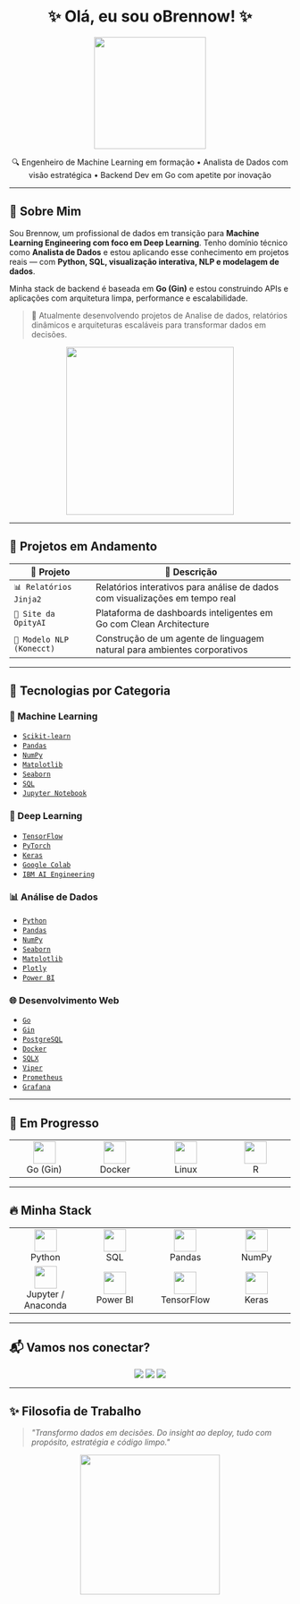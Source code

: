 <h1 align="center">✨ Olá, eu sou oBrennow! ✨</h1>

<p align="center">
  <img src="https://media.giphy.com/media/kH1DBkPNyZPOk0BxrM/giphy.gif" width="200" />
</p>

<p align="center">
🔍 Engenheiro de Machine Learning em formação • Analista de Dados com visão estratégica • Backend Dev em Go com apetite por inovação
</p>

---

## 🧠 Sobre Mim

Sou Brennow, um profissional de dados em transição para **Machine Learning Engineering com foco em Deep Learning**. Tenho domínio técnico como **Analista de Dados** e estou aplicando esse conhecimento em projetos reais — com **Python, SQL, visualização interativa, NLP e modelagem de dados**.

Minha stack de backend é baseada em **Go (Gin)** e estou construindo APIs e aplicações com arquitetura limpa, performance e escalabilidade.

> 🚀 Atualmente desenvolvendo projetos de Analise de dados, relatórios dinâmicos e arquiteturas escaláveis para transformar dados em decisões.

<p align="center">
  <img src="https://media.giphy.com/media/qgQUggAC3Pfv687qPC/giphy.gif" width="300" />
</p>

---

## 🚧 Projetos em Andamento

| 🚀 Projeto                        | 💬 Descrição                                                                 |
|----------------------------------|------------------------------------------------------------------------------|
| `📊 Relatórios Jinja2`           | Relatórios interativos para análise de dados com visualizações em tempo real |
| `🧠 Site da OpityAI`             | Plataforma de dashboards inteligentes em Go com Clean Architecture           |
| `🤖 Modelo NLP (Konecct)`        | Construção de um agente de linguagem natural para ambientes corporativos     |

---

## 🧰 Tecnologias por Categoria

### 🤖 Machine Learning
- [`Scikit-learn`](https://scikit-learn.org/stable/)
- [`Pandas`](https://pandas.pydata.org/)
- [`NumPy`](https://numpy.org/)
- [`Matplotlib`](https://matplotlib.org/)
- [`Seaborn`](https://seaborn.pydata.org/)
- [`SQL`](https://www.postgresql.org/docs/)
- [`Jupyter Notebook`](https://jupyter.org/)

### 🧬 Deep Learning
- [`TensorFlow`](https://www.tensorflow.org/)
- [`PyTorch`](https://pytorch.org/)
- [`Keras`](https://keras.io/)
- [`Google Colab`](https://colab.research.google.com/)
- [`IBM AI Engineering`](https://www.coursera.org/professional-certificates/ai-engineer)

### 📊 Análise de Dados
- [`Python`](https://www.python.org/)
- [`Pandas`](https://pandas.pydata.org/)
- [`NumPy`](https://numpy.org/)
- [`Seaborn`](https://seaborn.pydata.org/)
- [`Matplotlib`](https://matplotlib.org/)
- [`Plotly`](https://plotly.com/)
- [`Power BI`](https://learn.microsoft.com/pt-br/power-bi/)

### 🌐 Desenvolvimento Web
- [`Go`](https://go.dev/)
- [`Gin`](https://gin-gonic.com/)
- [`PostgreSQL`](https://www.postgresql.org/)
- [`Docker`](https://www.docker.com/)
- [`SQLX`](https://github.com/jmoiron/sqlx)
- [`Viper`](https://github.com/spf13/viper)
- [`Prometheus`](https://prometheus.io/)
- [`Grafana`](https://grafana.com/)

---

## 🚧 Em Progresso

<div align="center">

<table>
  <tr>
    <td align="center" width="130">
      <a href="https://go.dev/"><img src="https://cdn.jsdelivr.net/gh/devicons/devicon/icons/go/go-original.svg" width="40" /></a><br>Go (Gin)
    </td>
    <td align="center" width="130">
      <a href="https://www.docker.com/"><img src="https://cdn.jsdelivr.net/gh/devicons/devicon/icons/docker/docker-original.svg" width="40" /></a><br>Docker
    </td>
    <td align="center" width="130">
      <a href="https://ubuntu.com/tutorials/command-line-for-beginners#1-overview"><img src="https://cdn.jsdelivr.net/gh/devicons/devicon/icons/linux/linux-original.svg" width="40" /></a><br>Linux
    </td>
    <td align="center" width="130">
      <a href="https://www.r-project.org/"><img src="https://cdn.jsdelivr.net/gh/devicons/devicon/icons/r/r-original.svg" width="40" /></a><br>R
    </td>
  </tr>
</table>

</div>

---

## 🔥 Minha Stack

<div align="center">

<table>
  <tr>
    <td align="center" width="130">
      <a href="https://www.python.org/"><img src="https://cdn.jsdelivr.net/gh/devicons/devicon/icons/python/python-original.svg" width="40" /></a><br>Python
    </td>
    <td align="center" width="130">
      <a href="https://www.postgresql.org/"><img src="https://cdn.jsdelivr.net/gh/devicons/devicon/icons/postgresql/postgresql-original.svg" width="40" /></a><br>SQL
    </td>
    <td align="center" width="130">
      <a href="https://pandas.pydata.org/"><img src="https://cdn.jsdelivr.net/gh/devicons/devicon/icons/pandas/pandas-original.svg" width="40" /></a><br>Pandas
    </td>
    <td align="center" width="130">
      <a href="https://numpy.org/"><img src="https://cdn.jsdelivr.net/gh/devicons/devicon/icons/numpy/numpy-original.svg" width="40" /></a><br>NumPy
    </td>
  </tr>
  <tr>
    <td align="center" width="130">
      <a href="https://jupyter.org/"><img src="https://www.vectorlogo.zone/logos/jupyter/jupyter-icon.svg" width="40" /></a><br>Jupyter / Anaconda
    </td>
    <td align="center" width="130">
      <a href="https://learn.microsoft.com/pt-br/power-bi/"><img src="https://upload.wikimedia.org/wikipedia/commons/c/cf/New_Power_BI_Logo.svg" width="40" /></a><br>Power BI
    </td>
    <td align="center" width="130">
      <a href="https://www.tensorflow.org/"><img src="https://cdn.jsdelivr.net/gh/devicons/devicon/icons/tensorflow/tensorflow-original.svg" width="40" /></a><br>TensorFlow
    </td>
    <td align="center" width="130">
      <a href="https://keras.io/"><img src="https://upload.wikimedia.org/wikipedia/commons/a/ae/Keras_logo.svg" width="40" /></a><br>Keras
    </td>
  </tr>
</table>

</div>

---

## 📬 Vamos nos conectar?

<p align="center">
  <a href="https://www.instagram.com/brennoou_sw/"><img src="https://img.shields.io/badge/-Instagram-E4405F?style=for-the-badge&logo=instagram&logoColor=white"></a>
  <a href="https://www.linkedin.com/in/isayas-santos"><img src="https://img.shields.io/badge/-LinkedIn-0A66C2?style=for-the-badge&logo=linkedin&logoColor=white"></a>
  <a href="https://github.com/oBrennow"><img src="https://img.shields.io/badge/-GitHub-171515?style=for-the-badge&logo=github&logoColor=white"></a>
</p>

---

## ✨ Filosofia de Trabalho

> *"Transformo dados em decisões. Do insight ao deploy, tudo com propósito, estratégia e código limpo."*

<p align="center">
  <img src="https://media.giphy.com/media/Y4ak9Ki2GZCbJxAnJD/giphy.gif" width="250" />
</p>
